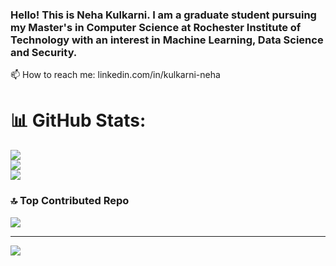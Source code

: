 ###  Hello! This is Neha Kulkarni. I am a graduate student pursuing my Master's in Computer Science at Rochester Institute of Technology with an interest in Machine Learning, Data Science and Security. 
📫 How to reach me: linkedin.com/in/kulkarni-neha

# 📊 GitHub Stats:
![](https://github-readme-stats.vercel.app/api?username=nehaask&theme=midnight-purple&hide_border=false&include_all_commits=true&count_private=true)<br/>
![](https://github-readme-streak-stats.herokuapp.com/?user=nehaask&theme=midnight-purple&hide_border=false)<br/>
![](https://github-readme-stats.vercel.app/api/top-langs/?username=nehaask&theme=midnight-purple&hide_border=false&include_all_commits=true&count_private=true&layout=compact)

### 🔝 Top Contributed Repo
![](https://github-contributor-stats.vercel.app/api?username=nehaask&limit=5&theme=tokyonight&combine_all_yearly_contributions=true)

---
[![](https://visitcount.itsvg.in/api?id=nehaask&icon=5&color=6)](https://visitcount.itsvg.in)

<!--
**nehaask/nehaask** is a ✨ _special_ ✨ repository because its `README.md` (this file) appears on your GitHub profile.

Here are some ideas to get you started:

- 🔭 I’m currently working on ...
- 🌱 I’m currently learning ...
- 👯 I’m looking to collaborate on ...
- 🤔 I’m looking for help with ...
- 💬 Ask me about ...
- 📫 How to reach me: ...
- 😄 Pronouns: ...
- ⚡ Fun fact: ...
-->
